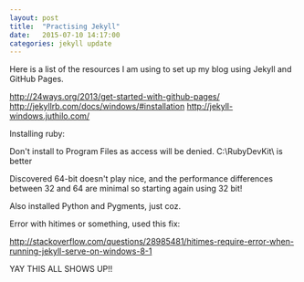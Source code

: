 ```yaml
---
layout: post
title:  "Practising Jekyll"
date:   2015-07-10 14:17:00
categories: jekyll update
---
```


Here is a list of the resources I am using to set up my blog using Jekyll and GitHub Pages.

http://24ways.org/2013/get-started-with-github-pages/
http://jekyllrb.com/docs/windows/#installation
http://jekyll-windows.juthilo.com/

Installing ruby:

Don't install to Program Files as access will be denied. C:\RubyDevKit\ is better

Discovered 64-bit doesn't play nice, and the performance differences between 32 and 64 are minimal so starting again using 32 bit!

Also installed Python and Pygments, just coz.

Error with hitimes or something, used this fix:

http://stackoverflow.com/questions/28985481/hitimes-require-error-when-running-jekyll-serve-on-windows-8-1

YAY THIS ALL SHOWS UP!!

